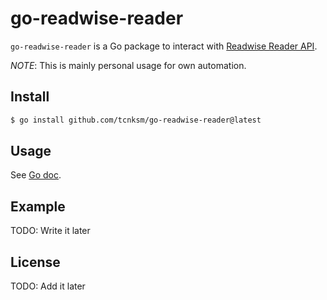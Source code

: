 # go-readwise-reader

`go-readwise-reader` is a Go package to interact with [Readwise Reader API](https://readwise.io/reader_api).

*NOTE*: This is mainly personal usage for own automation.


## Install

```bash
$ go install github.com/tcnksm/go-readwise-reader@latest
```

## Usage 

See [Go doc](). 

## Example

TODO: Write it later


## License

TODO: Add it later